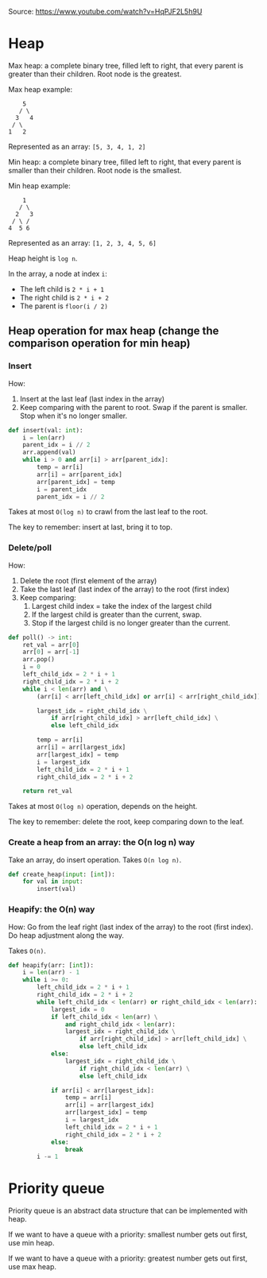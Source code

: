 Source: https://www.youtube.com/watch?v=HqPJF2L5h9U

# Heap

Max heap: a complete binary tree, filled left to right, that every parent is greater than their children. Root node is the greatest.

Max heap example:

```
    5
   / \
  3   4
 / \
1   2
```

Represented as an array: `[5, 3, 4, 1, 2]`

Min heap: a complete binary tree, filled left to right, that every parent is smaller than their children. Root node is the smallest.

Min heap example:

```
    1
   / \
  2   3
 / \ /
4  5 6
```

Represented as an array: `[1, 2, 3, 4, 5, 6]`

Heap height is `log n`.

In the array, a node at index `i`:

- The left child is `2 * i + 1`
- The right child is `2 * i + 2`
- The parent is `floor(i / 2)`

## Heap operation for max heap (change the comparison operation for min heap)

### Insert

How:

1. Insert at the last leaf (last index in the array)
2. Keep comparing with the parent to root. Swap if the parent is smaller. Stop when it's no longer smaller.

```python
def insert(val: int):
    i = len(arr)
    parent_idx = i // 2
    arr.append(val)
    while i > 0 and arr[i] > arr[parent_idx]:
        temp = arr[i]
        arr[i] = arr[parent_idx]
        arr[parent_idx] = temp
        i = parent_idx
        parent_idx = i // 2
```

Takes at most `O(log n)` to crawl from the last leaf to the root.

The key to remember: insert at last, bring it to top.

### Delete/poll

How: 

1. Delete the root (first element of the array)
2. Take the last leaf (last index of the array) to the root (first index)
3. Keep comparing:
   1. Largest child index = take the index of the largest child
   2. If the largest child is greater than the current, swap.
   3. Stop if the largest child is no longer greater than the current.

```python
def poll() -> int:
    ret_val = arr[0]
    arr[0] = arr[-1]
    arr.pop()
    i = 0
    left_child_idx = 2 * i + 1
    right_child_idx = 2 * i + 2
    while i < len(arr) and \
        (arr[i] < arr[left_child_idx] or arr[i] < arr[right_child_idx]):

        largest_idx = right_child_idx \
            if arr[right_child_idx] > arr[left_child_idx] \
            else left_child_idx

        temp = arr[i]
        arr[i] = arr[largest_idx]
        arr[largest_idx] = temp
        i = largest_idx
        left_child_idx = 2 * i + 1
        right_child_idx = 2 * i + 2

    return ret_val
```

Takes at most `O(log n)` operation, depends on the height.

The key to remember: delete the root, keep comparing down to the leaf.

### Create a heap from an array: the O(n log n) way

Take an array, do insert operation. Takes `O(n log n)`.

```python
def create_heap(input: [int]):
    for val in input:
        insert(val)
```

### Heapify: the O(n) way

How: Go from the leaf right (last index of the array) to the root (first index). Do heap adjustment along the way.

Takes `O(n)`.

```python
def heapify(arr: [int]):
    i = len(arr) - 1
    while i >= 0:
        left_child_idx = 2 * i + 1
        right_child_idx = 2 * i + 2
        while left_child_idx < len(arr) or right_child_idx < len(arr):
            largest_idx = 0
            if left_child_idx < len(arr) \
                and right_child_idx < len(arr):
                largest_idx = right_child_idx \
                    if arr[right_child_idx] > arr[left_child_idx] \
                    else left_child_idx
            else:
                largest_idx = right_child_idx \
                    if right_child_idx < len(arr) \
                    else left_child_idx

            if arr[i] < arr[largest_idx]:
                temp = arr[i]
                arr[i] = arr[largest_idx]
                arr[largest_idx] = temp
                i = largest_idx
                left_child_idx = 2 * i + 1
                right_child_idx = 2 * i + 2
            else:
                break
        i -= 1
```

# Priority queue

Priority queue is an abstract data structure that can be implemented with heap.

If we want to have a queue with a priority: smallest number gets out first, use min heap.

If we want to have a queue with a priority: greatest number gets out first, use max heap.
